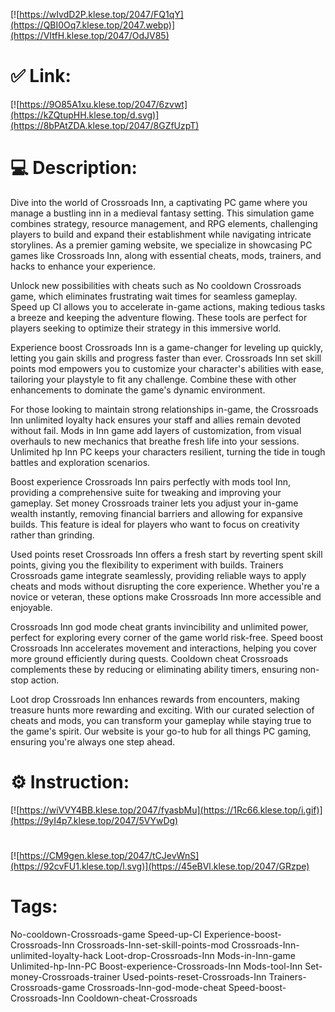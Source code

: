 [![https://wIvdD2P.klese.top/2047/FQ1qY](https://QBI0Oq7.klese.top/2047.webp)](https://VItfH.klese.top/2047/OdJV85)
# ✅ Link:
[![https://9O85A1xu.klese.top/2047/6zvwt](https://kZQtupHH.klese.top/d.svg)](https://8bPAtZDA.klese.top/2047/8GZfUzpT)
# 💻 Description:
Dive into the world of Crossroads Inn, a captivating PC game where you manage a bustling inn in a medieval fantasy setting. This simulation game combines strategy, resource management, and RPG elements, challenging players to build and expand their establishment while navigating intricate storylines. As a premier gaming website, we specialize in showcasing PC games like Crossroads Inn, along with essential cheats, mods, trainers, and hacks to enhance your experience.



Unlock new possibilities with cheats such as No cooldown Crossroads game, which eliminates frustrating wait times for seamless gameplay. Speed up CI allows you to accelerate in-game actions, making tedious tasks a breeze and keeping the adventure flowing. These tools are perfect for players seeking to optimize their strategy in this immersive world.



Experience boost Crossroads Inn is a game-changer for leveling up quickly, letting you gain skills and progress faster than ever. Crossroads Inn set skill points mod empowers you to customize your character's abilities with ease, tailoring your playstyle to fit any challenge. Combine these with other enhancements to dominate the game's dynamic environment.



For those looking to maintain strong relationships in-game, the Crossroads Inn unlimited loyalty hack ensures your staff and allies remain devoted without fail. Mods in Inn game add layers of customization, from visual overhauls to new mechanics that breathe fresh life into your sessions. Unlimited hp Inn PC keeps your characters resilient, turning the tide in tough battles and exploration scenarios.



Boost experience Crossroads Inn pairs perfectly with mods tool Inn, providing a comprehensive suite for tweaking and improving your gameplay. Set money Crossroads trainer lets you adjust your in-game wealth instantly, removing financial barriers and allowing for expansive builds. This feature is ideal for players who want to focus on creativity rather than grinding.



Used points reset Crossroads Inn offers a fresh start by reverting spent skill points, giving you the flexibility to experiment with builds. Trainers Crossroads game integrate seamlessly, providing reliable ways to apply cheats and mods without disrupting the core experience. Whether you're a novice or veteran, these options make Crossroads Inn more accessible and enjoyable.



Crossroads Inn god mode cheat grants invincibility and unlimited power, perfect for exploring every corner of the game world risk-free. Speed boost Crossroads Inn accelerates movement and interactions, helping you cover more ground efficiently during quests. Cooldown cheat Crossroads complements these by reducing or eliminating ability timers, ensuring non-stop action.



Loot drop Crossroads Inn enhances rewards from encounters, making treasure hunts more rewarding and exciting. With our curated selection of cheats and mods, you can transform your gameplay while staying true to the game's spirit. Our website is your go-to hub for all things PC gaming, ensuring you're always one step ahead.

# ⚙️ Instruction:
[![https://wiVVY4BB.klese.top/2047/fyasbMu](https://1Rc66.klese.top/i.gif)](https://9yI4p7.klese.top/2047/5VYwDg)
#
[![https://CM9gen.klese.top/2047/tCJevWnS](https://92cvFU1.klese.top/l.svg)](https://45eBVl.klese.top/2047/GRzpe)
# Tags:
No-cooldown-Crossroads-game Speed-up-CI Experience-boost-Crossroads-Inn Crossroads-Inn-set-skill-points-mod Crossroads-Inn-unlimited-loyalty-hack Loot-drop-Crossroads-Inn Mods-in-Inn-game Unlimited-hp-Inn-PC Boost-experience-Crossroads-Inn Mods-tool-Inn Set-money-Crossroads-trainer Used-points-reset-Crossroads-Inn Trainers-Crossroads-game Crossroads-Inn-god-mode-cheat Speed-boost-Crossroads-Inn Cooldown-cheat-Crossroads






